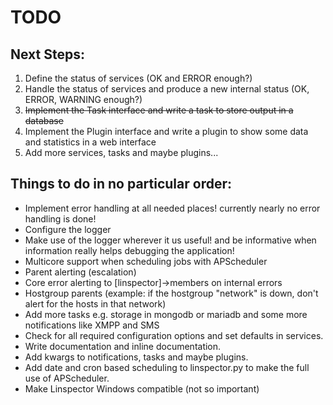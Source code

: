 # TODO

## Next Steps:

1. Define the status of services (OK and ERROR enough?)
2. Handle the status of services and produce a new internal status (OK, ERROR, WARNING enough?)
3. ~~Implement the Task interface and write a task to store output in a database~~
4. Implement the Plugin interface and write a plugin to show some data and statistics in a web interface
5. Add more services, tasks and maybe plugins...

## Things to do in no particular order:

- Implement error handling at all needed places! currently nearly no error handling is done!
- Configure the logger
- Make use of the logger wherever it us useful! and be informative when information really helps debugging the application!
- Multicore support when scheduling jobs with APScheduler
- Parent alerting (escalation)
- Core error alerting to [linspector]->members on internal errors
- Hostgroup parents (example: if the hostgroup "network" is down, don't alert for the hosts in that network)
- Add more tasks e.g. storage in mongodb or mariadb and some more notifications like XMPP and SMS
- Check for all required configuration options and set defaults in services.
- Write documentation and inline documentation.
- Add kwargs to notifications, tasks and maybe plugins.
- Add date and cron based scheduling to linspector.py to make the full use of APScheduler.
- Make Linspector Windows compatible (not so important)
